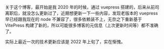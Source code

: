 关于这个博客，最开始是我 2020 年的时候，通过 vuepress 搭建的，后来从前司离职后，就没怎么更新过了，近期想更新一下一些内容，发现老版本的 vuepress 早已经跟我现在的 node 不兼容了，很多依赖装不上，无奈之下重新基于 VitePress 构建了新的，所以可能很多博客的元信息（上次更新时间等）都不准确了。

实际上最近一次的技术更新应该是 2022 年上旬了，实在惭愧。
